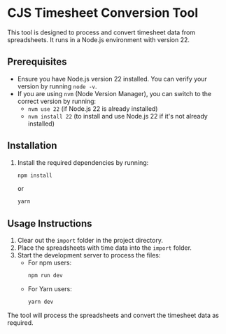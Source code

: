 # CJS Timesheet Conversion Tool

This tool is designed to process and convert timesheet data from spreadsheets. 
It runs in a Node.js environment with version 22.

## Prerequisites
- Ensure you have Node.js version 22 installed. You can verify your version by running `node -v`.
- If you are using `nvm` (Node Version Manager), you can switch to the correct version by running:
  - `nvm use 22` (if Node.js 22 is already installed)
  - `nvm install 22` (to install and use Node.js 22 if it's not already installed)

## Installation
1. Install the required dependencies by running:
   ```bash
   npm install
   ```
   or
   ```bash
   yarn
   ```

## Usage Instructions
1. Clear out the `import` folder in the project directory.
2. Place the spreadsheets with time data into the `import` folder.
3. Start the development server to process the files:
   - For npm users:
     ```bash
     npm run dev
     ```
   - For Yarn users:
     ```bash
     yarn dev
     ```

The tool will process the spreadsheets and convert the timesheet data as required.
